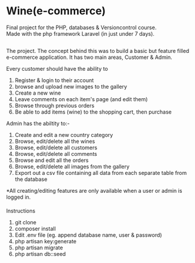 # Wine(e-commerce)

Final project for the PHP, databases & Versioncontrol course.<br />
Made with the php framework Laravel (in just under 7 days).

## 
The project.
The concept behind this was to build a basic but feature filled e-commerce application.
It has two main areas, Customer & Admin.<br />

Every customer should have the ability to 
  1. Register & login to their account
  2. browse and upload new images to the gallery
  3. Create a new wine 
  4. Leave comments on each item's page (and edit them)
  5. Browse through previous orders
  6. Be able to add items (wine) to the shopping cart, then purchase
  
Admin has the abiltity to:-
  1.  Create and edit a new country category
  2.  Browse, edit/delete all the wines
  3.  Browse, edit/delete all customers
  4.  Browse, edit/delete all comments
  5.  Browse and edit all the orders
  6.  Browse, edit/delete all images from the gallery
  7.  Export out a csv file containing all data from each separate table from the database

*All creating/editing features are only available when a user or admin is logged in.


####
Instructions
1. git clone
2. composer install
3. Edit .env file (eg. append database name, user & password)
4. php artisan key:generate
5. php artisan migrate
6. php artisan db::seed
